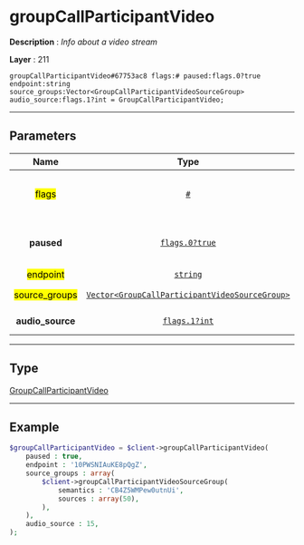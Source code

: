 # groupCallParticipantVideo

**Description** : *Info about a video stream*

**Layer** : 211

```tl
groupCallParticipantVideo#67753ac8 flags:# paused:flags.0?true endpoint:string source_groups:Vector<GroupCallParticipantVideoSourceGroup> audio_source:flags.1?int = GroupCallParticipantVideo;
```

---

## Parameters

| Name | Type | Description |
| :---: | :---: | :--- |
| <mark>flags</mark> | [`#`](type/#) | Flags, see TL conditional fields |
| **paused** | [`flags.0?true`](type/true) | Whether the stream is currently paused |
| <mark>endpoint</mark> | [`string`](type/string) | Endpoint |
| <mark>source_groups</mark> | [`Vector<GroupCallParticipantVideoSourceGroup>`](type/GroupCallParticipantVideoSourceGroup) | Source groups |
| **audio_source** | [`flags.1?int`](type/int) | Audio source ID |

---

## Type

[GroupCallParticipantVideo](type/GroupCallParticipantVideo)

---

## Example

```php
$groupCallParticipantVideo = $client->groupCallParticipantVideo(
	paused : true,
	endpoint : '10PWSNIAuKE8pQgZ',
	source_groups : array(
		$client->groupCallParticipantVideoSourceGroup(
			semantics : 'CB4Z5WMPew0utnUi',
			sources : array(50),
		),
	),
	audio_source : 15,
);
```